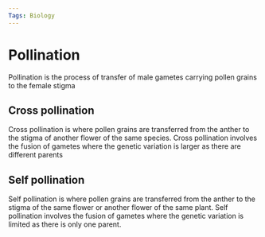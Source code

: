 ```yaml
---
Tags: Biology
---
```


# Pollination
Pollination is the process of transfer of male gametes carrying pollen grains to the female stigma
## Cross pollination
Cross pollination is where pollen grains are transferred from the anther to the stigma of another flower of the same species.
Cross pollination involves the fusion of gametes where the genetic variation is larger as there are different parents
## Self pollination
Self pollination is where pollen grains are transferred from the anther to the stigma of the same flower or another flower of the same plant.
Self pollination involves the fusion of gametes where the genetic variation is limited as there is only one parent.